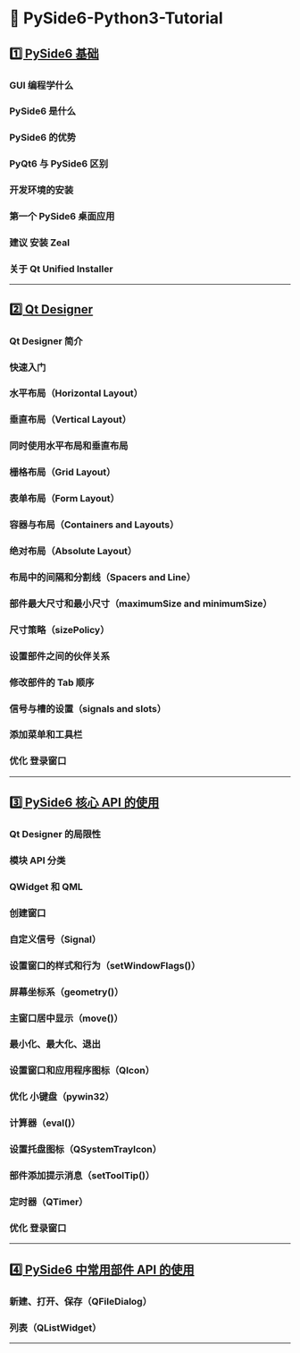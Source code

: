 # 📖 PySide6-Python3-Tutorial

## [1️⃣ PySide6 基础](./文档/1.PySide6基础.md)

### GUI 编程学什么

### PySide6 是什么

### PySide6 的优势

### PyQt6 与 PySide6 区别

### 开发环境的安装

### 第一个 PySide6 桌面应用

### 建议 安装 Zeal

### 关于 Qt Unified Installer

---

## [2️⃣ Qt Designer](./文档/2.QtDesigner.md)

### Qt Designer 简介

### 快速入门

### 水平布局（Horizontal Layout）

### 垂直布局（Vertical Layout）

### 同时使用水平布局和垂直布局

### 栅格布局（Grid Layout）

### 表单布局（Form Layout）

### 容器与布局（Containers and Layouts）

### 绝对布局（Absolute Layout）

### 布局中的间隔和分割线（Spacers and Line）

### 部件最大尺寸和最小尺寸（maximumSize and minimumSize）

### 尺寸策略（sizePolicy）

### 设置部件之间的伙伴关系

### 修改部件的 Tab 顺序

### 信号与槽的设置（signals and slots）

### 添加菜单和工具栏

### 优化 登录窗口

---

## [3️⃣ PySide6 核心 API 的使用](./文档/3.PySide6核心API的使用.md)

### Qt Designer 的局限性

### 模块 API 分类

### QWidget 和 QML

### 创建窗口

### 自定义信号（Signal）

### 设置窗口的样式和行为（setWindowFlags()）

### 屏幕坐标系（geometry()）

### 主窗口居中显示（move()）

### 最小化、最大化、退出

### 设置窗口和应用程序图标（QIcon）

### 优化 小键盘（pywin32）

### 计算器（eval()）

### 设置托盘图标（QSystemTrayIcon）

### 部件添加提示消息（setToolTip()）

### 定时器（QTimer）

### 优化 登录窗口

---

## [4️⃣ PySide6 中常用部件 API 的使用](./文档/4.PySide6中常用部件API的使用.md)

### 新建、打开、保存（QFileDialog）

### 列表（QListWidget）

---
